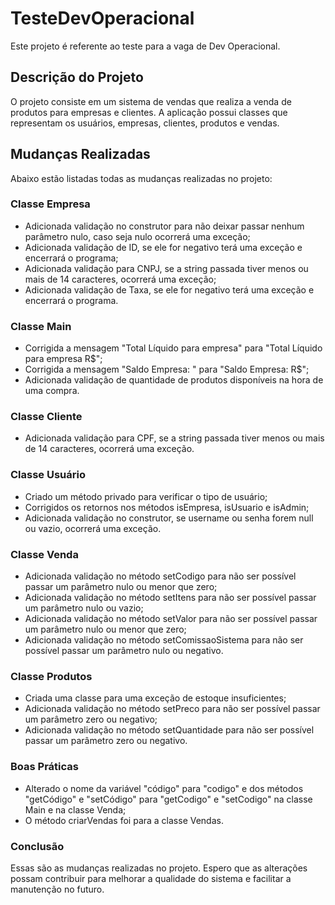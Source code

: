 # TesteDevOperacional
Este projeto é referente ao teste para a vaga de Dev Operacional.

## Descrição do Projeto
O projeto consiste em um sistema de vendas que realiza a venda de produtos para empresas e clientes. A aplicação possui classes que representam os usuários, empresas, clientes, produtos e vendas.

## Mudanças Realizadas
Abaixo estão listadas todas as mudanças realizadas no projeto:

### Classe Empresa
- Adicionada validação no construtor para não deixar passar nenhum parâmetro nulo, caso seja nulo ocorrerá uma exceção;
- Adicionada validação de ID, se ele for negativo terá uma exceção e encerrará o programa;
- Adicionada validação para CNPJ, se a string passada tiver menos ou mais de 14 caracteres, ocorrerá uma exceção;
- Adicionada validação de Taxa, se ele for negativo terá uma exceção e encerrará o programa.
### Classe Main
- Corrigida a mensagem "Total Líquido para empresa" para "Total Líquido para empresa R$";
- Corrigida a mensagem "Saldo Empresa: " para "Saldo Empresa: R$";
- Adicionada validação de quantidade de produtos disponíveis na hora de uma compra.
### Classe Cliente
- Adicionada validação para CPF, se a string passada tiver menos ou mais de 14 caracteres, ocorrerá uma exceção.
### Classe Usuário
- Criado um método privado para verificar o tipo de usuário;
- Corrigidos os retornos nos métodos isEmpresa, isUsuario e isAdmin;
- Adicionada validação no construtor, se username ou senha forem null ou vazio, ocorrerá uma exceção.
### Classe Venda
- Adicionada validação no método setCodigo para não ser possível passar um parâmetro nulo ou menor que zero;
- Adicionada validação no método setItens para não ser possível passar um parâmetro nulo ou vazio;
- Adicionada validação no método setValor para não ser possível passar um parâmetro nulo ou menor que zero;
- Adicionada validação no método setComissaoSistema para não ser possível passar um parâmetro nulo ou negativo.
### Classe Produtos
- Criada uma classe para uma exceção de estoque insuficientes;
- Adicionada validação no método setPreco para não ser possível passar um parâmetro zero ou negativo;
- Adicionada validação no método setQuantidade para não ser possível passar um parâmetro zero ou negativo.
### Boas Práticas
- Alterado o nome da variável "código" para "codigo" e dos métodos "getCódigo" e "setCódigo" para "getCodigo" e "setCodigo" na classe Main e na classe Venda;
- O método criarVendas foi para a classe Vendas.
### Conclusão
Essas são as mudanças realizadas no projeto. Espero que as alterações possam contribuir para melhorar a qualidade do sistema e facilitar a manutenção no futuro.
